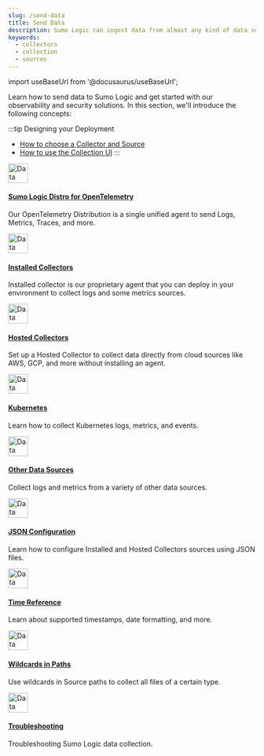 ```yaml
---
slug: /send-data
title: Send Data
description: Sumo Logic can ingest data from almost any kind of data source.
keywords:
  - collectors
  - collection
  - sources
---
```


import useBaseUrl from '@docusaurus/useBaseUrl';

<!-- placeholder data -->

Learn how to send data to Sumo Logic and get started with our observability and security solutions. In this section, we'll introduce the following concepts:

:::tip Designing your Deployment
* [How to choose a Collector and Source](/docs/send-data/choose-collector-source)
* [How to use the Collection UI](/docs/send-data/collection)
:::

<div className="box-wrapper" >
<div className="box smallbox card">
  <div className="container">
  <a href="/docs/send-data/opentelemetry-collector"><img src={useBaseUrl('img/send-data/otel-color.svg')} alt="Data collection icon" width="40"/><h4>Sumo Logic Distro for OpenTelemetry</h4></a>
  <p>Our OpenTelemetry Distribution is a single unified agent to send Logs, Metrics, Traces, and more.</p>
  </div>
</div>
<div className="box smallbox card">
  <div className="container">
  <a href="/docs/send-data/installed-collectors"><img src={useBaseUrl('img/icons/operations/data-collection.png')} alt="Data collection icon" width="40"/><h4>Installed Collectors</h4></a>
  <p>Installed collector is our proprietary agent that you can deploy in your environment to collect logs and some metrics sources.</p>
  </div>
</div>
<div className="box smallbox card">
  <div className="container">
  <a href="/docs/send-data/hosted-collectors"><img src={useBaseUrl('img/icons/operations/data-collection.png')} alt="Data collection icon" width="40"/><h4>Hosted Collectors</h4></a>
  <p>Set up a Hosted Collector to collect data directly from cloud sources like AWS, GCP, and more without installing an agent.</p>
  </div>
</div>
<div className="box smallbox card">
  <div className="container">
  <a href="/docs/send-data/kubernetes"><img src={useBaseUrl('img/icons/operations/kubernetes.png')} alt="Data collection icon" width="40"/><h4>Kubernetes</h4></a>
  <p>Learn how to collect Kubernetes logs, metrics, and events.</p>
  </div>
</div>
<div className="box smallbox card">
  <div className="container">
  <a href="/docs/send-data/collect-from-other-data-sources"><img src={useBaseUrl('img/icons/operations/data-collection.png')} alt="Data collection icon" width="40"/><h4>Other Data Sources</h4></a>
  <p>Collect logs and metrics from a variety of other data sources.</p>
  </div>
</div>
<div className="box smallbox card">
  <div className="container">
  <a href="/docs/send-data/use-json-configure-sources/json-parameters-hosted-sources"><img src={useBaseUrl('img/icons/operations/data-collection.png')} alt="Data collection icon" width="40"/><h4>JSON Configuration</h4></a>
  <p>Learn how to configure Installed and Hosted Collectors sources using JSON files.</p>
  </div>
</div>
  <div className="box smallbox card">
    <div className="container">
    <a href="/docs/send-data/reference-information/time-reference"><img src={useBaseUrl('img/icons/operations/data-collection.png')} alt="Data collection icon" width="40"/><h4>Time Reference</h4></a>
    <p>Learn about supported timestamps, date formatting, and more. </p>
    </div>
  </div>
  <div className="box smallbox card">
    <div className="container">
    <a href="/docs/send-data/reference-information/use-wildcards-paths"><img src={useBaseUrl('img/icons/operations/data-collection.png')} alt="Data collection icon" width="40"/><h4>Wildcards in Paths</h4></a>
    <p>Use wildcards in Source paths to collect all files of a certain type.</p>
    </div>
  </div>
  <div className="box smallbox card">
    <div className="container">
    <a href="/docs/send-data/collector-faq"><img src={useBaseUrl('img/icons/operations/data-collection.png')} alt="Data collection icon" width="40"/><h4>Troubleshooting</h4></a>
    <p>Troubleshooting Sumo Logic data collection.</p>
    </div>
  </div>
</div>
